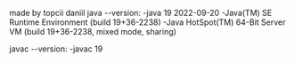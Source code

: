 made by topcii daniil 
java --version:
-java 19 2022-09-20
-Java(TM) SE Runtime Environment (build 19+36-2238)
-Java HotSpot(TM) 64-Bit Server VM (build 19+36-2238, mixed mode, sharing)

javac --version:
-javac 19